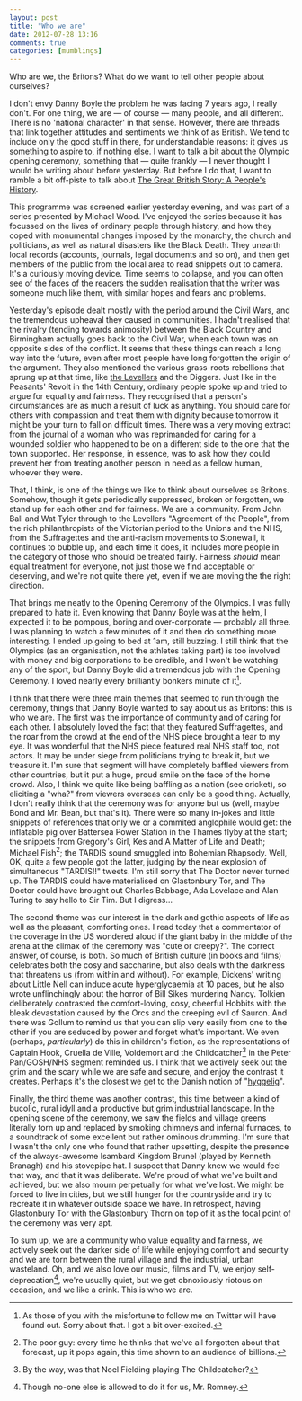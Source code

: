 ```yaml
---
layout: post
title: "Who we are"
date: 2012-07-28 13:16
comments: true
categories: [mumblings]
---
```


Who are we, the Britons? What do we want to tell other people about ourselves?

I don't envy Danny Boyle the problem he was facing 7 years ago, I really don't. For one thing, we are &mdash; of course &mdash; many people, and all different. There is no 'national character' in that sense. However, there are threads that link together attitudes and sentiments we think of as British. We tend to include only the good stuff in there, for understandable reasons: it gives us something to aspire to, if nothing else. I want to talk a bit about the Olympic opening ceremony, something that &mdash; quite frankly &mdash; I never thought I would be writing about before yesterday. But before I do that, I want to ramble a bit off-piste to talk about [The Great British Story: A People's History][1]. 

This programme was screened earlier yesterday evening, and was part of a series presented by Michael Wood. I've enjoyed the series because it has focussed on the lives of ordinary people through history, and how they coped with monumental changes imposed by the monarchy, the church and politicians, as well as natural disasters like the Black Death. They unearth local records (accounts, journals, legal documents and so on), and then get members of the public from the local area to read snippets out to camera. It's a curiously moving device. Time seems to collapse, and you can often see of the faces of the readers the sudden realisation that the writer was someone much like them, with similar hopes and fears and problems.

Yesterday's episode dealt mostly with the period around the Civil Wars, and the tremendous upheaval they caused in communities. I hadn't realised that the rivalry (tending towards animosity) between the Black Country and Birmingham actually goes back to the Civil War, when each town was on opposite sides of the conflict. It seems that these things can reach a long way into the future, even after most people have long forgotten the origin of the argument. They also mentioned the various grass-roots rebellions that sprung up at that time, like [the Levellers][1] and the Diggers. Just like in the Peasants' Revolt in the 14th Century, ordinary people spoke up and tried to argue for equality and fairness. They recognised that a person's circumstances are as much a result of luck as anything. You should care for others with compassion and treat them with dignity because tomorrow it might be your turn to fall on difficult times. There was a very moving extract from the journal of a woman who was reprimanded for caring for a wounded soldier who happened to be on a different side to the one that the town supported. Her response, in essence, was to ask how they could prevent her from treating another person in need as a fellow human, whoever they were.

That, I think, is one of the things we like to think about ourselves as Britons. Somehow, though it gets periodically suppressed, broken or forgotten, we stand up for each other and for fairness. We are a community. From John Ball and Wat Tyler through to the Levellers "Agreement of the People", from the rich philanthropists of the Victorian period to the Unions and the NHS, from the Suffragettes and the anti-racism movements to Stonewall, it continues to bubble up, and each time it does, it includes more people in the category of those who should be treated fairly. Fairness _should_ mean equal treatment for everyone, not just those we find acceptable or deserving, and we're not quite there yet, even if we are moving the the right direction.

That brings me neatly to the Opening Ceremony of the Olympics. I was fully prepared to hate it. Even knowing that Danny Boyle was at the helm, I expected it to be pompous, boring and over-corporate &mdash; probably all three. I was planning to watch a few minutes of it and then do something more interesting. I ended up going to bed at 1am, still buzzing. I still think that the Olympics (as an organisation, not the athletes taking part) is too involved with money and big corporations to be credible, and I won't be watching any of the sport, but Danny Boyle did a tremendous job with the Opening Ceremony. I loved nearly every brilliantly bonkers minute of it[^1].

I think that there were three main themes that seemed to run through the ceremony, things that Danny Boyle wanted to say about us as Britons: this is who we are. The first was the importance of community and of caring for each other. I absolutely loved the fact that they featured Suffragettes, and the roar from the crowd at the end of the NHS piece brought a tear to my eye. It was wonderful that the NHS piece featured real NHS staff too, not actors. It may be under siege from politicians trying to break it, but we treasure it. I'm sure that segment will have completely baffled viewers from other countries, but it put a huge, proud smile on the face of the home crowd. Also, I think we quite like being baffling as a nation (see cricket), so eliciting a "wha?" from viewers overseas can only be a good thing. Actually, I don't really think that the ceremony was for anyone but us (well, maybe Bond and Mr. Bean, but that's it). There were so many in-jokes and little snippets of references that only we or a commited anglophile would get: the inflatable pig over Battersea Power Station in the Thames flyby at the start; the snippets from Gregory's Girl, Kes and A Matter of Life and Death; Michael Fish[^2]; the TARDIS sound smuggled into Bohemian Rhapsody. Well, OK, quite a few people got the latter, judging by the near explosion of simultaneous "TARDIS!!" tweets. I'm still sorry that The Doctor never turned up. The TARDIS could have materialised on Glastonbury Tor, and The Doctor could have brought out Charles Babbage, Ada Lovelace and Alan Turing to say hello to Sir Tim. But I digress...

The second theme was our interest in the dark and gothic aspects of life as well as the pleasant, comforting ones. I read today that a commentator of the coverage in the US wondered aloud if the giant baby in the middle of the arena at the climax of the ceremony was "cute or creepy?". The correct answer, of course, is both. So much of British culture (in books and films) celebrates both the cosy and saccharine, but also deals with the darkness that threatens us (from within and without). For example, Dickens' writing about Little Nell can induce acute hyperglycaemia at 10 paces, but he also wrote unflinchingly about the horror of Bill Sikes murdering Nancy. Tolkien deliberately contrasted the comfort-loving, cosy, cheerful Hobbits with the bleak devastation caused by the Orcs and the creeping evil of Sauron. And there was Gollum to remind us that you can slip very easily from one to the other if you are seduced by power and forget what's important. We even (perhaps, _particularly_) do this in children's fiction, as the representations of Captain Hook, Cruella de Ville, Voldemort and the Childcatcher[^3] in the Peter Pan/GOSH/NHS segment reminded us. I think that we actively seek out the grim and the scary while we are safe and secure, and enjoy the contrast it creates. Perhaps it's the closest we get to the Danish notion of "[hyggelig][3]".

Finally, the third theme was another contrast, this time between a kind of bucolic, rural idyll and a productive but grim industrial landscape. In the opening scene of the ceremony, we saw the fields and village greens literally torn up and replaced by smoking chimneys and infernal furnaces, to a soundtrack of some excellent but rather ominous drumming. I'm sure that I wasn't the only one who found that rather upsetting, despite the presence of the always-awesome Isambard Kingdom Brunel (played by Kenneth Branagh) and his stovepipe hat. I suspect that Danny knew we would feel that way, and that it was deliberate. We're proud of what we've built and achieved, but we also mourn perpetually for what we've lost. We might be forced to live in cities, but we still hunger for the countryside and try to recreate it in whatever outside space we have. In retrospect, having Glastonbury Tor with the Glastonbury Thorn on top of it as the focal point of the ceremony was very apt.

To sum up, we are a community who value equality and fairness, we actively seek out the darker side of life while enjoying comfort and security and we are torn between the rural village and the industrial, urban wasteland. Oh, and we also love our music, films and TV, we enjoy self-deprecation[^4], we're usually quiet, but we get obnoxiously riotous on occasion, and we like a drink. This is who we are.

[^1]: As those of you with the misfortune to follow me on Twitter will have found out. Sorry about that. I got a bit over-excited.

[^2]: The poor guy: every time he thinks that we've all forgotten about that forecast, up it pops again, this time shown to an audience of billions.

[^3]: By the way, was that Noel Fielding playing The Childcatcher?

[^4]: Though no-one else is allowed to do it for us, Mr. Romney.

[1]: http://www.bbc.co.uk/iplayer/episode/b01l9nkb/The_Great_British_Story_A_Peoples_History_The_Age_of_Revolution/
[2]: https://en.wikipedia.org/wiki/Levellers
[3]: http://www.hackwriters.com/Denmark.htm